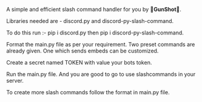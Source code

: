A simple and efficient slash command handler for you by **🔪GunShot🔪**.

Libraries needed are - 
discord.py and discord-py-slash-command.

To do this run :- 
pip i discord.py
     then 
pip i discord-py-slash-command.

Format the main.py file as per your requirement.
Two preset commands are already given. One which sends embeds can be customized.

Create a secret named TOKEN with value your bots token. 

Run the main.py file.
And you are good to go to use slashcommands in your server.

To create more slash commands follow the format in main.py file.
